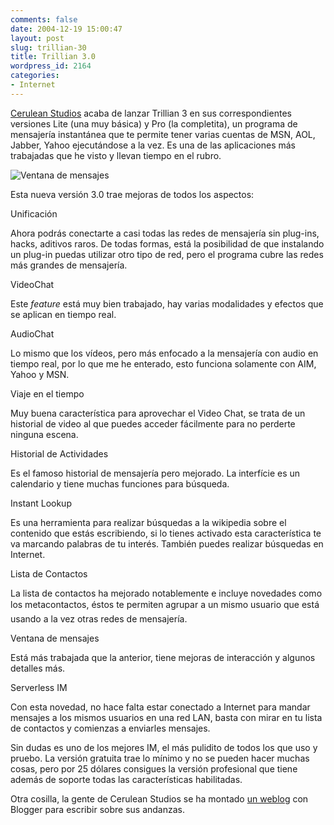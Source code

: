 ```yaml
---
comments: false
date: 2004-12-19 15:00:47
layout: post
slug: trillian-30
title: Trillian 3.0
wordpress_id: 2164
categories:
- Internet
---
```


[Cerulean Studios](http://www.ceruleanstudios.com/) acaba de lanzar Trillian 3 en sus correspondientes versiones Lite (una muy básica) y Pro (la completita), un programa de mensajería instantánea que te permite tener varias cuentas de MSN, AOL, Jabber, Yahoo ejecutándose a la vez. Es una de las aplicaciones más trabajadas que he visto y llevan tiempo en el rubro.





![Ventana de mensajes](http://www.minid.net/images/trillian-30.png)





Esta nueva versión 3.0 trae mejoras de todos los aspectos:





  

Unificación

    

Ahora podrás conectarte a casi todas las redes de mensajería sin plug-ins, hacks, aditivos raros. De todas formas, está la posibilidad de que instalando un plug-in puedas utilizar otro tipo de red, pero el programa cubre las redes más grandes de mensajería.

  

VideoChat

    

Este _feature_ está muy bien trabajado, hay varias modalidades y efectos que se aplican en tiempo real.

  

AudioChat

    

Lo mismo que los vídeos, pero más enfocado a la mensajería con audio en tiempo real, por lo que me he enterado, esto funciona solamente con AIM, Yahoo y MSN.

  

Viaje en el tiempo

    

Muy buena característica para aprovechar el Video Chat, se trata de un historial de video al que puedes acceder fácilmente para no perderte ninguna escena.

  

Historial de Actividades

    

Es el famoso historial de mensajería pero mejorado. La interfície es un calendario y tiene muchas funciones para búsqueda.

  

Instant Lookup

    

Es una herramienta para realizar búsquedas a la wikipedia sobre el contenido que estás escribiendo, si lo tienes activado esta característica te va marcando palabras de tu interés. También puedes realizar búsquedas en Internet.

  

Lista de Contactos

    

La lista de contactos ha mejorado notablemente e incluye novedades como los metacontactos, éstos te permiten agrupar a un mismo usuario que está usando a la vez otras redes de mensajería.

  

Ventana de mensajes

    

Está más trabajada que la anterior, tiene mejoras de interacción y algunos detalles más.





Serverless IM

    

Con esta novedad, no hace falta estar conectado a Internet para mandar mensajes a los mismos usuarios en una red LAN, basta con mirar en tu lista de contactos y comienzas a enviarles mensajes.









Sin dudas es uno de los mejores IM, el más pulidito de todos los que uso y pruebo. La versión gratuita trae lo mínimo y no se pueden hacer muchas cosas, pero por 25 dólares consigues la versión profesional que tiene además de soporte todas las características habilitadas.





Otra cosilla, la gente de Cerulean Studios se ha montado [un weblog](http://blog.ceruleanstudios.com/) con Blogger para escribir sobre sus andanzas.




 
